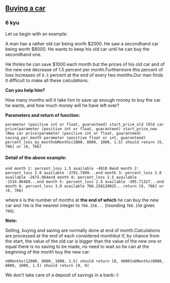 <h2><a href=https://www.codewars.com/kata/554a44516729e4d80b000012/train/javascript target="_blank">Buying a car</a></h2><h3>6 kyu</h3><p>Let us begin with an example:</p><p>A man has a rather old car being worth $2000. He saw a secondhand car being worth $8000. He wants to keep his old car until he can buy the secondhand one.</p><p>He thinks he can save $1000 each month but the prices of his old car and of the new one decrease of 1.5 percent per month.Furthermore this percent of loss increases of <code>0.5</code> percent at the end of every two months.Our man finds it difficult to make all these calculations.</p><p><strong>Can you help him?</strong></p><p>How many months will it take him to save up enough money to buy the car he wants, and how much money will he have left over?</p><p><strong>Parameters and return of function:</strong></p><pre><code>parameter (positive int or float, guaranteed) start_price_old (Old car price)parameter (positive int or float, guaranteed) start_price_new (New car price)parameter (positive int or float, guaranteed) saving_per_month parameter (positive float or int, guaranteed) percent_loss_by_monthnbMonths(2000, 8000, 1000, 1.5) should return [6, 766] or (6, 766)</code></pre><h4 id="detail-of-the-above-example">Detail of the above example:</h4><pre><code>end month 1: percent_loss 1.5 available -4910.0end month 2: percent_loss 2.0 available -3791.7999...end month 3: percent_loss 2.0 available -2675.964end month 4: percent_loss 2.5 available -1534.06489...end month 5: percent_loss 2.5 available -395.71327...end month 6: percent_loss 3.0 available 766.158120825...return [6, 766] or (6, 766)</code></pre><p>where <code>6</code> is the number of months at <strong>the end of which</strong> he can buy the new car and <code>766</code> is the nearest integer to <code>766.158...</code> (rounding <code>766.158</code> gives <code>766</code>).</p><p><strong>Note:</strong> </p><p>Selling, buying and saving are normally done at end of month.Calculations are processed at the end of each considered monthbut if, by chance from the start, the value of the old car is bigger than the value of the new one or equal there is no saving to be made, no need to wait so he can at the beginning of the month buy the new car:</p><pre><code>nbMonths(12000, 8000, 1000, 1.5) should return [0, 4000]nbMonths(8000, 8000, 1000, 1.5) should return [0, 0]</code></pre><p>We don't take care of a deposit of savings in a bank:-)</p>